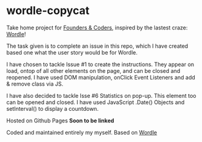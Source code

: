 # wordle-copycat

Take home project for [Founders & Coders](https://learn.foundersandcoders.com/), inspired by the lastest craze: [Wordle](https://www.powerlanguage.co.uk/wordle/)!

The task given is to complete an issue in this repo, which I have created based one what the user story would be for Wordle.

I have chosen to tackle Issue #1 to create the instructions. They appear on load, ontop of all other elements on the page, and can be closed and reopened.
I have used DOM manipulation, onClick Event Listeners and add & remove class via JS.

I have also decided to tackle Isse #6 Statistics on pop-up. This element too can be opened and closed.
I have used JavaScript .Date() Objects and setInterval() to display a countdown.

Hosted on Github Pages **Soon to be linked**

Coded and maintained entirely my myself. Based on [Wordle](https://www.powerlanguage.co.uk/wordle/)
